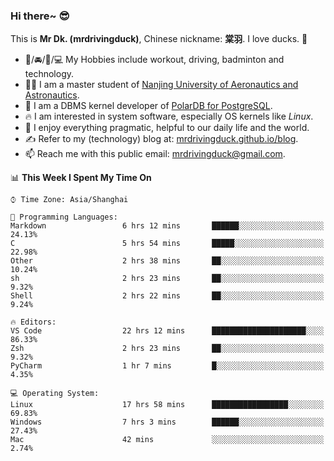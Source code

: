 ### Hi there~ 😎

This is **Mr Dk. (mrdrivingduck)**, Chinese nickname: **棠羽**. I love ducks. 🦆

- 💪/🚘/🏸/💻 My Hobbies include workout, driving, badminton and technology.
- 👨‍🎓 I am a master student of [Nanjing University of Aeronautics and Astronautics](https://en.wikipedia.org/wiki/Nanjing_University_of_Aeronautics_and_Astronautics).
- 🍊 I am a DBMS kernel developer of [PolarDB for PostgreSQL](https://github.com/ApsaraDB/PolarDB-for-PostgreSQL).
- 🔥 I am interested in system software, especially OS kernels like *Linux*.
- 🔧 I enjoy everything pragmatic, helpful to our daily life and the world.
- ✍ Refer to my (technology) blog at: [mrdrivingduck.github.io/blog](https://www.mrdrivingduck.cn/blog/#/).
- 📫 Reach me with this public email: [mrdrivingduck@gmail.com](mailto:mrdrivingduck@gmail.com).

<!--START_SECTION:waka-->
📊 **This Week I Spent My Time On** 

```text
⌚︎ Time Zone: Asia/Shanghai

💬 Programming Languages: 
Markdown                 6 hrs 12 mins       ██████░░░░░░░░░░░░░░░░░░░   24.13% 
C                        5 hrs 54 mins       █████░░░░░░░░░░░░░░░░░░░░   22.98% 
Other                    2 hrs 38 mins       ██░░░░░░░░░░░░░░░░░░░░░░░   10.24% 
sh                       2 hrs 23 mins       ██░░░░░░░░░░░░░░░░░░░░░░░   9.32% 
Shell                    2 hrs 22 mins       ██░░░░░░░░░░░░░░░░░░░░░░░   9.24%

🔥 Editors: 
VS Code                  22 hrs 12 mins      █████████████████████░░░░   86.33% 
Zsh                      2 hrs 23 mins       ██░░░░░░░░░░░░░░░░░░░░░░░   9.32% 
PyCharm                  1 hr 7 mins         █░░░░░░░░░░░░░░░░░░░░░░░░   4.35%

💻 Operating System: 
Linux                    17 hrs 58 mins      █████████████████░░░░░░░░   69.83% 
Windows                  7 hrs 3 mins        ██████░░░░░░░░░░░░░░░░░░░   27.43% 
Mac                      42 mins             ░░░░░░░░░░░░░░░░░░░░░░░░░   2.74%

```


<!--END_SECTION:waka-->

<!-- ![Mr Dk.'s GitHub Stats](https://github-readme-stats.vercel.app/api?username=mrdrivingduck&count_private&show_icons=true&theme=buefy) -->

<!-- ![Most Used Languages](https://github-readme-stats.vercel.app/api/top-langs/?username=mrdrivingduck&exclude_repo=mips32-CPU,snort-tcp-socket&theme=buefy&layout=compact&langs_count=10) -->


<!--
**mrdrivingduck/mrdrivingduck** is a ✨ _special_ ✨ repository because its `README.md` (this file) appears on your GitHub profile.

Here are some ideas to get you started:

- 🔭 I’m currently working on ...
- 🌱 I’m currently learning ...
- 👯 I’m looking to collaborate on ...
- 🤔 I’m looking for help with ...
- 💬 Ask me about ...
- 📫 How to reach me: ...
- 😄 Pronouns: ...
- ⚡ Fun fact: ...
-->
